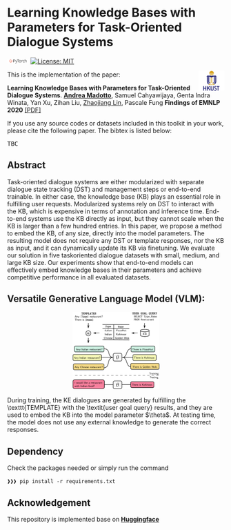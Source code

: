 # Learning Knowledge Bases with Parameters for Task-Oriented Dialogue Systems
<img src="plot/pytorch-logo-dark.png" width="10%"> [![License: MIT](https://img.shields.io/badge/License-MIT-yellow.svg)](https://opensource.org/licenses/MIT) 

<img align="right" src="plot/HKUST.jpg" width="12%">

This is the implementation of the paper:

**Learning Knowledge Bases with Parameters for Task-Oriented Dialogue Systems**. [**Andrea Madotto**](https://andreamad8.github.io), Samuel Cahyawijaya, Genta Indra Winata, Yan Xu, Zihan Liu, [Zhaojiang Lin](https://zlinao.github.io/), Pascale Fung **Findings of EMNLP 2020** [[PDF]](TBC)

If you use any source codes or datasets included in this toolkit in your work, please cite the following paper. The bibtex is listed below:
<pre>
TBC
</pre>

## Abstract
Task-oriented dialogue systems are either modularized with separate dialogue state tracking (DST) and management steps or end-to-end trainable. In either case, the knowledge base (KB) plays an essential role in fulfilling user requests. Modularized systems rely on DST to interact with the KB, which is expensive in terms of annotation and inference time. End-to-end systems use the KB directly as input, but they cannot scale when the KB is larger than a few hundred entries. In this paper, we propose a method to embed the KB, of any size, directly into the model parameters. The resulting model does not require any DST or template responses, nor the KB as input, and it can dynamically update its KB via finetuning. We evaluate our solution in five taskoriented dialogue datasets with small, medium, and large KB size. Our experiments show that end-to-end models can effectively embed knowledge bases in their parameters and achieve competitive performance in all evaluated datasets.

## Versatile Generative Language Model (VLM):
<p align="center">
<img src="plot/main.png" width="40%" />
</p>
During training, the KE dialogues are generated by fulfilling the \texttt{TEMPLATE} with the \textit{user goal query} results, and they are used to embed the KB into the model parameter $\theta$. At testing time, the model does not use any external knowledge to generate the correct responses.

## Dependency
Check the packages needed or simply run the command
```console
❱❱❱ pip install -r requirements.txt
```

## Acknowledgement
This repository is implemented base on [**Huggingface**](https://github.com/huggingface/transfer-learning-conv-ai)





